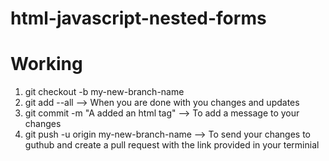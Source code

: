 # html-javascript-nested-forms

# Working
1. git checkout -b my-new-branch-name
2. git add --all        --> When you are done with you changes and updates
3. git commit -m "A added an html tag"  --> To add a message to your changes
4. git push -u origin my-new-branch-name  --> To send your changes to guthub and create a pull request with the link provided in your terminial
